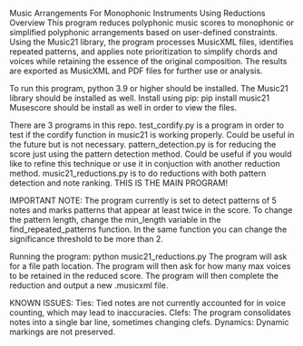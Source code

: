 Music Arrangements For Monophonic Instruments Using Reductions
Overview
This program reduces polyphonic music scores to monophonic or simplified polyphonic arrangements based on user-defined constraints. Using the Music21 library, the program processes MusicXML files, identifies repeated patterns, and applies note prioritization to simplify chords and voices while retaining the essence of the original composition. The results are exported as MusicXML and PDF files for further use or analysis.

To run this program, python 3.9 or higher should be installed.
The Music21 library should be installed as well.
Install using pip: pip install music21
Musescore should be install as well in order to view the files.

There are 3 programs in this repo.
test_cordify.py is a program in order to test if the cordify function in music21 is working properly. Could be useful in the future but is not necessary.
pattern_detection.py is for reducing the score just using the pattern detection method. Could be useful if you would like to refine this technique or use it in conjuction with another reduction method.
music21_reductions.py is to do reductions with both pattern detection and note ranking. THIS IS THE MAIN PROGRAM!

IMPORTANT NOTE: 
The program currently is set to detect patterns of 5 notes and marks patterns that appear at least twice in the score. 
To change the pattern length, change the min_length variable in the find_repeated_patterns function. In the same function you can change the significance threshold to be more than 2. 

Running the program:
python music21_reductions.py
The program will ask for a file path location. 
The program will then ask for how many max voices to be retained in the reduced score. 
The program will then complete the reduction and output a new .musicxml file.

KNOWN ISSUES:
Ties: Tied notes are not currently accounted for in voice counting, which may lead to inaccuracies.
Clefs: The program consolidates notes into a single bar line, sometimes changing clefs.
Dynamics: Dynamic markings are not preserved.

